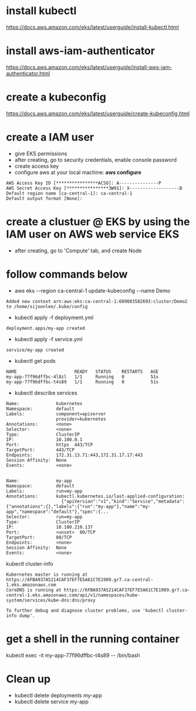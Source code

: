 # install kubectl
https://docs.aws.amazon.com/eks/latest/userguide/install-kubectl.html

# install aws-iam-authenticator
https://docs.aws.amazon.com/eks/latest/userguide/install-aws-iam-authenticator.html

# create a kubeconfig
https://docs.aws.amazon.com/eks/latest/userguide/create-kubeconfig.html

# create a IAM user
- give EKS permissions
- after creating, go to security credentials, enable console password
- create access key 
- configure aws at your local machine: **aws configure**
```
AWS Access Key ID [****************ACSO]: A---------------P
AWS Secret Access Key [****************3W91]: X-------------------B
Default region name [ca-central-1]: ca-central-1
Default output format [None]: 
```

# create a clustuer @ EKS by using the IAM user on AWS web service EKS
- after creating, go to 'Compute' tab, and create Node

# follow commands below
- aws eks --region ca-central-1 update-kubeconfig --name Demo
```
Added new context arn:aws:eks:ca-central-1:609083582693:cluster/Demo2 to /home/sijoonlee/.kube/config
```
- kubectl apply -f deployment.yml
```
deployment.apps/my-app created
```
- kubectl apply -f service.yml
```
service/my-app created
```
- kubectl get pods
```
NAME                      READY   STATUS    RESTARTS   AGE
my-app-77f96dffbc-4l8zl   1/1     Running   0          51s
my-app-77f96dffbc-t4s89   1/1     Running   0          51s
```
- kubectl describe services
```
Name:              kubernetes
Namespace:         default
Labels:            component=apiserver
                   provider=kubernetes
Annotations:       <none>
Selector:          <none>
Type:              ClusterIP
IP:                10.100.0.1
Port:              https  443/TCP
TargetPort:        443/TCP
Endpoints:         172.31.13.71:443,172.31.17.17:443
Session Affinity:  None
Events:            <none>


Name:              my-app
Namespace:         default
Labels:            run=my-app
Annotations:       kubectl.kubernetes.io/last-applied-configuration:
                     {"apiVersion":"v1","kind":"Service","metadata":{"annotations":{},"labels":{"run":"my-app"},"name":"my-app","namespace":"default"},"spec":{...
Selector:          run=my-app
Type:              ClusterIP
IP:                10.100.210.137
Port:              <unset>  80/TCP
TargetPort:        80/TCP
Endpoints:         <none>
Session Affinity:  None
Events:            <none>
```
kubectl cluster-info
```
Kubernetes master is running at https://6FBA937A5214CAF37EF7E5A61C7E1989.gr7.ca-central-1.eks.amazonaws.com
CoreDNS is running at https://6FBA937A5214CAF37EF7E5A61C7E1989.gr7.ca-central-1.eks.amazonaws.com/api/v1/namespaces/kube-system/services/kube-dns:dns/proxy

To further debug and diagnose cluster problems, use 'kubectl cluster-info dump'.
```

# get a shell in the running container
kubectl exec -it my-app-77f96dffbc-t4s89 -- /bin/bash

# Clean up
- kubectl delete deployments my-app
- kubectl delete service my-app